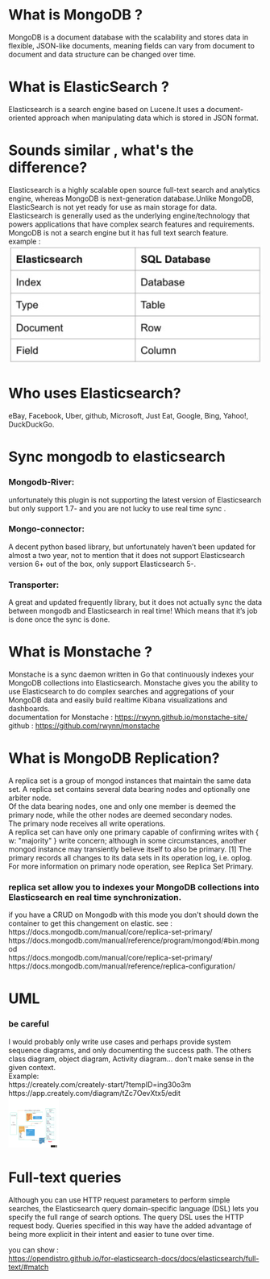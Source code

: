 
# What is MongoDB ?
MongoDB is a document database with the scalability and stores data in flexible, JSON-like documents, meaning fields can vary from document to document and data structure can be changed over time.
# What is ElasticSearch ?
Elasticsearch is a search engine based on Lucene.It uses a document-oriented approach when manipulating data which is stored in JSON format.
# Sounds similar , what's the difference?
Elasticsearch is a highly scalable open source full-text search and analytics engine, whereas MongoDB is next-generation database.Unlike MongoDB, ElasticSearch is not yet ready for use as main storage for data.
Elasticsearch is generally used as the underlying engine/technology that powers applications that have complex search features and requirements. MongoDB is not a search engine but it has full text search feature.<br>
example : <br>
<img src="./Images/img.png">
# Who uses Elasticsearch?
eBay, Facebook, Uber, github, Microsoft, Just Eat, Google, Bing, Yahoo!, DuckDuckGo.

# Sync mongodb to elasticsearch

<h3 color="red">Mongodb-River:</h3>
unfortunately this plugin is not supporting the latest version of Elasticsearch but only support 1.7- and you are not lucky to use real time sync .

<h3 color="red">Mongo-connector:</h3>
A decent python based library, but unfortunately haven’t been updated for almost a two year, not to mention that it does not support Elasticsearch version 6+ out of the box, only support Elasticsearch 5-.

<h3 color="red">Transporter:</h3>
A great and updated frequently library, but it does not actually sync the data between mongodb and Elasticsearch in real time! Which means that it’s job is done once the sync is done. 

# What is Monstache ?
Monstache is a sync daemon written in Go that continuously indexes your MongoDB collections into Elasticsearch. Monstache gives you the ability to use Elasticsearch to do complex searches and aggregations of your MongoDB data and easily build realtime Kibana visualizations and dashboards.<br>
documentation for Monstache : https://rwynn.github.io/monstache-site/<br>
github : https://github.com/rwynn/monstache

# What is MongoDB Replication?
A replica set is a group of mongod instances that maintain the same data set. A replica set contains several data bearing nodes and optionally one arbiter node.<br>
Of the data bearing nodes, one and only one member is deemed the primary node, while the other nodes are deemed secondary nodes.<br>
The primary node receives all write operations. <br>
A replica set can have only one primary capable of confirming writes with { w: "majority" } write concern; although in some circumstances, another mongod instance may transiently believe itself to also be primary. [1] The primary records all changes to its data sets in its operation log, i.e. oplog. For more information on primary node operation, see Replica Set Primary.<br>
<h3>replica set allow you to indexes your MongoDB collections into Elasticsearch en real time synchronization.</h3>
if you have a CRUD on Mongodb with this mode you don't should down the container to get this changement on elastic.
see :<br>
https://docs.mongodb.com/manual/core/replica-set-primary/<br>
https://docs.mongodb.com/manual/reference/program/mongod/#bin.mongod<br>
https://docs.mongodb.com/manual/core/replica-set-primary/<br>
https://docs.mongodb.com/manual/reference/replica-configuration/<br>

# UML
<h3>be careful </h3>
I would probably only write use cases and perhaps provide system sequence diagrams, and only documenting the success path.
The others class diagram,  object diagram, Activity diagram...  don't make sense in the given context.
<br>Example:<br>
https://creately.com/creately-start/?tempID=ing30o3m<br>
https://app.creately.com/diagram/tZc7OevXtx5/edit<br>
<img src="./Images/Screenshot from 2020-04-19 23-04-55.png" style="height: 100px;width: 100px;">

# Full-text queries
Although you can use HTTP request parameters to perform simple searches, the Elasticsearch query domain-specific language (DSL) lets you specify the full range of search options. The query DSL uses the HTTP request body. Queries specified in this way have the added advantage of being more explicit in their intent and easier to tune over time.

you can show : <br>
https://opendistro.github.io/for-elasticsearch-docs/docs/elasticsearch/full-text/#match
